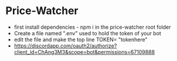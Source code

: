 # Price-Watcher

- first install dependencies - npm i in the price-watcher root folder
- Create a file named ".env" used to hold the token of your bot
- edit the file and make the top line TOKEN= "tokenhere"
- https://discordapp.com/oauth2/authorize?client_id=ChAng3M3&scope=bot&permissions=67109888